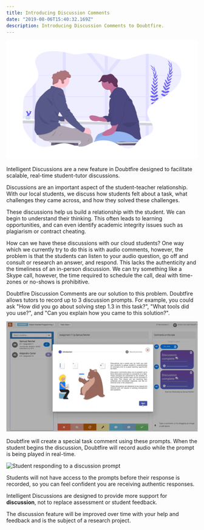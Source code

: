 ```yaml
---
title: Introducing Discussion Comments
date: "2019-08-06T15:40:32.169Z"
description: Introducing Discussion Comments to Doubtfire.
---
```


![Image of a discussion](./undraw_conversation_h12g.png)

Intelligent Discussions are a new feature in Doubtfire designed to facilitate scalable, real-time student-tutor discussions.

Discussions are an important aspect of the student-teacher relationship. With our local students, we discuss how students felt about a task, what challenges they came across, and how they solved these challenges.

These discussions help us build a relationship with the student. We can begin to understand their thinking. This often leads to learning opportunities, and can even identify academic integrity issues such as plagiarism or contract cheating.

How can we have these discussions with our cloud students? One way which we currently try to do this is with audio comments, however, the problem is that the students can listen to your audio question, go off and consult or research an answer, and respond. This lacks the authenticity and the timeliness of an in-person discussion. We can try something like a Skype call, however, the time required to schedule the call, deal with time-zones or no-shows is prohibitive.

Doubtfire Discussion Comments are our solution to this problem. Doubtfire allows tutors to record up to 3 discussion prompts. For example, you could ask "How did you go about solving step 1.3 in this task?", "What tools did you use?", and "Can you explain how you came to this solution?".

![Recording discussion prompts](./record-discussion-prompt.gif)

Doubtfire will create a special task comment using these prompts. When the student begins the discussion, Doubtfire will record audio while the prompt is being played in real-time.

![Student responding to a discussion prompt](./student-discussion.gif)

Students will not have access to the prompts before their response is recorded, so you can feel confident you are receiving authentic responses.

Intelligent Discussions are designed to provide more support for <strong>discussion</strong>, not to replace assessment or student feedback.

The discussion feature will be improved over time with your help and feedback and is the subject of a research project.